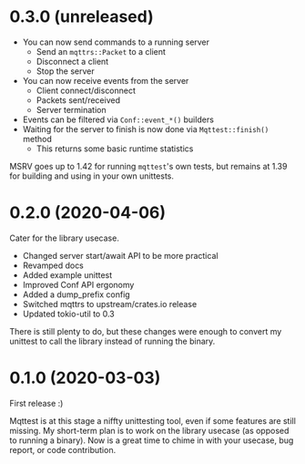 # 0.3.0 (unreleased)

* You can now send commands to a running server
  - Send an `mqttrs::Packet` to a client
  - Disconnect a client
  - Stop the server
* You can now receive events from the server
  - Client connect/disconnect
  - Packets sent/received
  - Server termination
* Events can be filtered via `Conf::event_*()` builders
* Waiting for the server to finish is now done via `Mqttest::finish()` method
  - This returns some basic runtime statistics

MSRV goes up to 1.42 for running `mqttest`'s own tests, but remains at 1.39 for building and using
in your own unittests.

# 0.2.0 (2020-04-06)

Cater for the library usecase.

* Changed server start/await API to be more practical
* Revamped docs
* Added example unittest
* Improved Conf API ergonomy
* Added a dump_prefix config
* Switched mqttrs to upstream/crates.io release
* Updated tokio-util to 0.3

There is still plenty to do, but these changes were enough to convert my unittest to call the
library instead of running the binary.

# 0.1.0 (2020-03-03)

First release :)

Mqttest is at this stage a niffty unittesting tool, even if some features are still missing. My
short-term plan is to work on the library usecase (as opposed to running a binary). Now is a great
time to chime in with your usecase, bug report, or code contribution.
